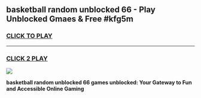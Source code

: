 
## basketball random unblocked 66 - Play Unblocked Gmaes & Free #kfg5m
<h3>
<a href="https://news.freeplayer.one?title=basketball_random_unblocked_66&ref=24F">CLICK TO PLAY</a></h3>
<hr>

<h3>
<a href="https://news.freeplayer.one?title=basketball_random_unblocked_66&ref=24F">CLICK 2 PLAY</a>
  
</h3>

<a href="https://news.freeplayer.one?title=basketball_random_unblocked_66&ref=24F/"><img src="https://clearcache.store/games.png"></a>


**basketball random unblocked 66 games unblocked: Your Gateway to Fun and Accessible Online Gaming**
